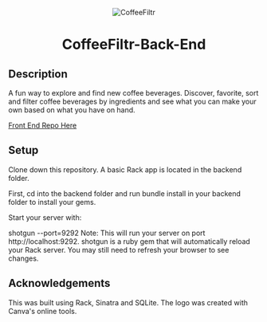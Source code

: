 <div align="center">

![CoffeeFiltr](https://i.imgur.com/d2hK8tgb.png)

# CoffeeFiltr-Back-End


</div>

## Description

A fun way to explore and find new coffee beverages. Discover, favorite, sort and filter coffee beverages by ingredients and see what you can make your own based on what you have on hand.

[Front End Repo Here](https://github.com/GrantCloyd/CoffeeFiltr--Front-End/blob/main/README.md)

## Setup

Clone down this repository. A basic Rack app is located in the backend folder.

First, cd into the backend folder and run bundle install in your backend folder to install your gems.

Start your server with:

shotgun --port=9292
Note: This will run your server on port http://localhost:9292. shotgun is a ruby gem that will automatically reload your Rack server. You may still need to refresh your browser to see changes.

## Acknowledgements 

This was built using Rack, Sinatra and SQLite. The logo was created with Canva's online tools. 
